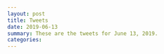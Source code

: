 ```yaml
---
layout: post
title: Tweets
date: 2019-06-13
summary: These are the tweets for June 13, 2019.
categories:
---
```


